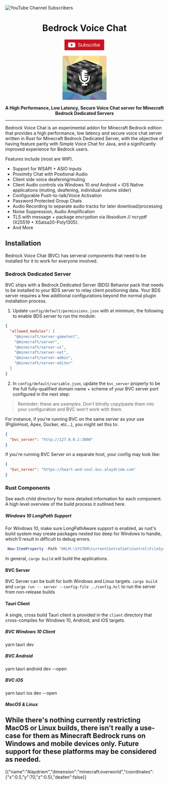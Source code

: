 ![YouTube Channel Subscribers](https://img.shields.io/youtube/channel/subscribers/UCXgqRZv7bHsKzwYBrtA9DFA?label=Youtube%20Subscribers&logo=Alaydriem&style=flat-square)

<div align="center">

  <h1>Bedrock Voice Chat</h1>

<a href="https://www.youtube.com/@Alaydriem"><img src="https://raw.githubusercontent.com/alaydriem/bedrock-material-list/master/docs/subscribe.png" width="140"/></a>

<a href="https://discord.gg/CdtchD5zxr"><img src="https://raw.githubusercontent.com/alaydriem/bedrock-voice-chat/master/pack/pack/bp/pack_icon.png" width="140"/></a>

  <p>
    <strong>A High Performance, Low Latency, Secure Voice Chat server for Minecraft Bedrock Dedicated Servers</strong>
  </p>
  <hr />
</div>

Bedrock Voice Chat is an experimental addon for Minecraft Bedrock edition that provides a high performance, low latency and secure voice chat server written in Rust for Minecraft Bedrock Dedicated Server, with the objective of having feature parity with Simple Voice Chat for Java, and a significantly improved experience for Bedrock users.

Features include (most are WIP).

- Support for WSAPI + ASIO inputs
- Proximity Chat with Positional Audio
- Client side voice deafening/muting
- Client Audio controls via Windows 10 _and_ Android + iOS Native applications (muting, deafening, individual volume slider)
- Configurable Push-to-talk/Voice Activation
- Password Protected Group Chats
- Audio Recording to separate audio tracks for later download/processing
- Noise Suppression, Audio Amplification
- TLS with message + package encryption via libsodium // ncryptf (X25519 + XSalsa20-Poly1305).
- And More

## Installation

Bedrock Voice Chat (BVC) has serveral components that need to be installed for it to work for everyone involved.

### Bedrock Dedicated Server

BVC ships with a Bedrock Dedicated Server (BDS) Behavior pack that needs to be installed to your BDS server to relay client positioning data. Your BDS server requires a few additional configurations beyond the normal plugin installation process.

1. Update `config/default/permissions.json` with at minimum, the following to enable BDS server to run the module:

```json
{
  "allowed_modules": [
    "@minecraft/server-gametest",
    "@minecraft/server",
    "@minecraft/server-ui",
    "@minecraft/server-net",
    "@minecraft/server-admin",
    "@minecraft/server-editor"
  ]
}
```

2. In `config/default/variable.json`, update the `bvc_server` property to be the full fully-qualified domain name + scheme of your BVC server port configured in the next step:

> Reminder: these are _examples_. Don't blindly copy/paste them into your configuration and BVC won't work with them.

For instance, if you're running BVC on the same server as your use (PiglinHost, Apex, Docker, etc...), you might set this to:

```json
{
  "bvc_server": "http://127.0.0.1:3000"
}
```

If you're running BVC Server on a separate host, your config may look like:

```json
{
  "bvc_server": "https://heart-and-soul.bvc.alaydriem.com"
}
```

### Rust Components

See each child directory for more detailed information for each component. A high level overview of the build process it outlined here.

##### Windows 10 LongPath Support

For Windows 10, make sure LongPathAware support is enabled, as rust's build system may create packages nested too deep for Windows to handle, which'll result in difficult to debug errors.

```powershell
 New-ItemProperty -Path "HKLM:\SYSTEM\CurrentControlSet\Control\FileSystem" -Name "LongPathsEnabled" -Value 1 -PropertyType DWORD -Force
```

In general, `cargo build` will build the applications.
#### BVC Server

BVC Server can be built for both Windows and Linux targets. `cargo build` and `cargo run -- server --config-file ../config.hcl` to run the server from non-release builds

#### Tauri Client

A single, cross build Tauri client is provided in the `client` directory that cross-compiles for Windows 10, Android, and iOS targets.

##### BVC Windows 10 Client

yarn tauri dev

##### BVC Android

yarn tauri android dev --open

##### BVC iOS

yarn tauri ios dev --open

##### MacOS & Linux
While there's nothing currently restricting MacOS or Linux builds, there isn't really a use-case for them as Minecraft Bedrock runs on Windows and mobile devices only. Future support for these platforms may be considered as needed.
-----
[{"name":"Alaydriem","dimension":"minecraft:overworld","coordinates":{"x":0.5,"y":70,"z":0.5},"deafen":false}]
